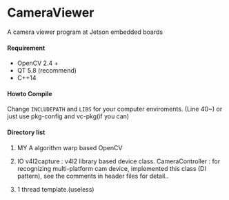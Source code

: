 # CameraViewer

A camera viewer program at Jetson embedded boards

#### Requirement

- OpenCV 2.4 +
- QT 5.8 (recommend)
- C++14

#### Howto Compile

Change `INCLUDEPATH` and `LIBS` for your computer enviroments. (Line 40~)
or just use pkg-config and vc-pkg(if you can)

#### Directory list

1. MY
   A algorithm warp based OpenCV

2. IO
   v4l2capture : v4l2 library based device class.
   CameraController : for recognizing multi-platform cam device, implemented this class (DI pattern), see the comments in header files for detail..

3. 1
   thread template.(useless)

